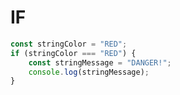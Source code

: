 # IF

```javascript
const stringColor = "RED";
if (stringColor === "RED") {
    const stringMessage = "DANGER!";
    console.log(stringMessage);
}
```
